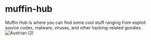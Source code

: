 # muffin-hub
Muffin Hub is where you can find some cool stuff ranging from exploit source codes, malware, viruses, and other hacking-related goodies. 
![Austrian (2)](https://github.com/Abinesh-Mathivanan/muffin-hub/assets/113496287/207387ca-2206-4b1f-a5b9-c744c3ce4dbb)

